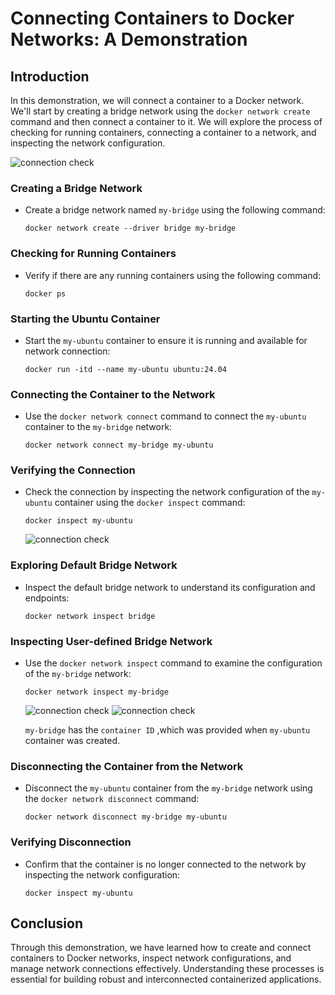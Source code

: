 # Connecting Containers to Docker Networks: A Demonstration

## Introduction
In this demonstration, we will connect a container to a Docker network. We'll start by creating a bridge network using the `docker network create` command and then connect a container to it. We will explore the process of checking for running containers, connecting a container to a network, and inspecting the network configuration.

![connection check](./images/4.png)

### Creating a Bridge Network
   - Create a bridge network named `my-bridge` using the following command:
     ```
     docker network create --driver bridge my-bridge
     ```

### Checking for Running Containers
   - Verify if there are any running containers using the following command:
     ```
     docker ps
     ```

### Starting the Ubuntu Container
   - Start the `my-ubuntu` container to ensure it is running and available for network connection:
     ```
     docker run -itd --name my-ubuntu ubuntu:24.04
     ```

### Connecting the Container to the Network
   - Use the `docker network connect` command to connect the `my-ubuntu` container to the `my-bridge` network:
     ```
     docker network connect my-bridge my-ubuntu
     ```

### Verifying the Connection
   - Check the connection by inspecting the network configuration of the `my-ubuntu` container using the `docker inspect` command:
     ```
     docker inspect my-ubuntu
     ```

     ![connection check](./images/out-3.png)

### Exploring Default Bridge Network
   - Inspect the default bridge network to understand its configuration and endpoints:
     ```
     docker network inspect bridge
     ```

### Inspecting User-defined Bridge Network
   - Use the `docker network inspect` command to examine the configuration of the `my-bridge` network:
     ```
     docker network inspect my-bridge
     ```
     ![connection check](./images/out-45.png)
     ![connection check](./images/out-4.png)

     `my-bridge` has the `container ID` ,which was provided when `my-ubuntu` container was created.

     

### Disconnecting the Container from the Network
   - Disconnect the `my-ubuntu` container from the `my-bridge` network using the `docker network disconnect` command:
     ```
     docker network disconnect my-bridge my-ubuntu
     ```

### Verifying Disconnection
   - Confirm that the container is no longer connected to the network by inspecting the network configuration:
     ```
     docker inspect my-ubuntu
     ```

## Conclusion
Through this demonstration, we have learned how to create and connect containers to Docker networks, inspect network configurations, and manage network connections effectively. Understanding these processes is essential for building robust and interconnected containerized applications.